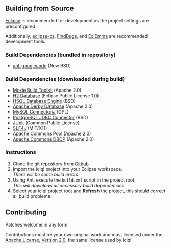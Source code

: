 ## Building from Source

[Eclipse](http://eclipse.org) is recommended for development as the project settings are preconfigured.

Additionally, [eclipse-cs](http://eclipse-cs.sourceforge.net), [FindBugs](http://findbugs.sourceforge.net), and [EclEmma](http://www.eclemma.org) are recommended development tools.

### Build Dependencies (bundled in repository)
- [ant-googlecode](http://code.google.com/p/ant-googlecode) (New BSD)

### Build Dependencies (downloaded during build)
- [Moxie Build Toolkit](http://moxie.gitblit.com) (Apache 2.0)
- [H2 Database](http://h2database.com) (Eclipse Public License 1.0)
- [HSQL Database Engine](http://hsqldb.org) (BSD)
- [Apache Derby Database](http://db.apache.org/derby) (Apache 2.0)
- [MySQL Connector/J](http://dev.mysql.com/downloads/connector/j) (GPL)
- [PostgreSQL JDBC Connector](http://jdbc.postgresql.org) (BSD)
- [JUnit](http://junit.org) (Common Public License)
- [SLF4J](http://www.slf4j.org) (MIT/X11)
- [Apache Commons Pool](http://commons.apache.org/pool) (Apache 2.0)
- [Apache Commons DBCP](http://commons.apache.org/dbcp) (Apache 2.0)

### Instructions
1. Clone the git repository from [Github](${project.scmUrl}).
2. Import the iciql project into your Eclipse workspace.<br/>
*There will be some build errors.*
3. Using Ant, execute the `build.xml` script in the project root.<br/>
*This will download all necessary build dependencies.*
4. Select your iciql project root and **Refresh** the project, this should correct all build problems.

## Contributing
Patches welcome in any form.

Contributions must be your own original work and must licensed under the [Apache License, Version 2.0][apachelicense], the same license used by iciql.

[apachelicense]: http://www.apache.org/licenses/LICENSE-2.0 "Apache License, Version 2.0"
